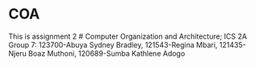 # COA
This is assignment 2 # Computer Organization and Architecture;
ICS 2A Group 7:
123700-Abuya Sydney Bradley,
121543-Regina Mbari,
121435-Njeru Boaz Muthoni,
120689-Sumba Kathlene Adogo

